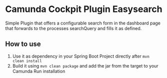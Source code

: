 # Camunda Cockpit Plugin Easysearch

Simple Plugin that offers a configurable search form in the dashboard page that forwards to the processes searchQuery and fills it as defined.

## How to use

1. Use it as dependency in your Spring Boot Project directly after `mvn clean install`
2. Build it using `mvn clean package` and add the jar from the target to your Camunda Run installation